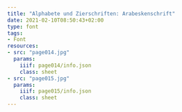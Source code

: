 ```yaml
---
title: "Alphabete und Zierschriften: Arabeskenschrift"
date: 2021-02-10T08:50:43+02:00
type: font
tags:
- Font
resources:
- src: "page014.jpg"
  params:
    iiif: page014/info.json
    class: sheet
- src: "page015.jpg"
  params:
    iiif: page015/info.json
    class: sheet
---
```

